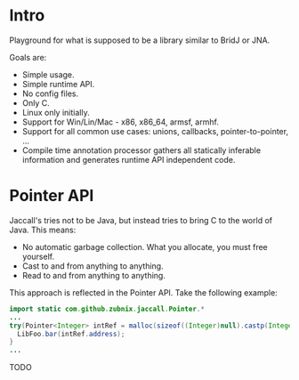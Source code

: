 Intro
=====

Playground for what is supposed to be a library similar to BridJ or JNA.

Goals are:
 - Simple usage.
 - Simple runtime API.
 - No config files.
 - Only C.
 - Linux only initially.
 - Support for Win/Lin/Mac - x86, x86_64, armsf, armhf.
 - Support for all common use cases: unions, callbacks, pointer-to-pointer, ...
 - Compile time annotation processor gathers all statically inferable information and generates runtime API independent code.

Pointer API
==========

Jaccall's tries not to be Java, but instead tries to bring C to the world of Java.
This means:
 - No automatic garbage collection. What you allocate, you must free yourself.
 - Cast to and from anything to anything.
 - Read to and from anything to anything.

This approach is reflected in the Pointer API. Take the following example:
```Java
import static com.github.zubnix.jaccall.Pointer.*
...
try(Pointer<Integer> intRef = malloc(sizeof((Integer)null).castp(Integer.class)){
  LibFoo.bar(intRef.address);
}
...
```

TODO
